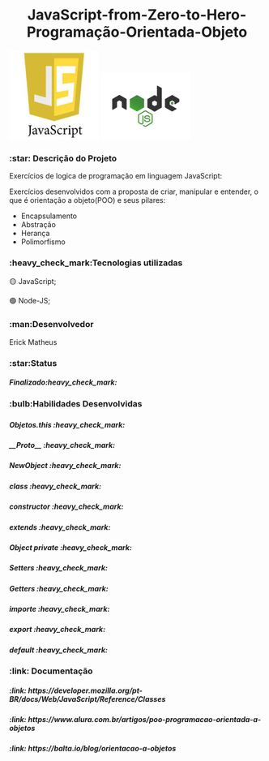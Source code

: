 <h1 align="center"> JavaScript-from-Zero-to-Hero-Programação-Orientada-Objeto</h1>

![logo JavaScript](https://github.com/Erickmts10/JavaScript-from-Zero-to-Hero-GB-Alura-parte-3/blob/main/Logo/Logo.png)
![logo JavaScript](https://github.com/Erickmts10/JavaScript-from-Zero-to-Hero-GB-Alura-parte-3/blob/main/Logo/nodejs-2-logo.png)

<h3>:star: Descrição do Projeto</h3>
 
Exercícios de logica de programação em linguagem JavaScript:

Exercícios desenvolvidos com a proposta de criar, manipular e entender, o que é orientação a objeto(POO) e seus pilares:

- Encapsulamento
- Abstração
- Herança
- Polimorfismo

<h3>:heavy_check_mark:Tecnologias utilizadas</h3>

:yellow_circle: JavaScript;

:green_circle: Node-JS;

<h3>:man:Desenvolvedor</h3>
<p>Erick Matheus</p>

<h3>:star:Status</h3>
<h5>Finalizado:heavy_check_mark:</h5>

<h3>:bulb:Habilidades Desenvolvidas<h3>
<h5>Objetos.this :heavy_check_mark:</h5>
<h5>__Proto__ :heavy_check_mark:</h5>
<h5>NewObject :heavy_check_mark:</h5>
<h5>class :heavy_check_mark:</h5>
<h5>constructor :heavy_check_mark:</h5>
<h5>extends :heavy_check_mark:</h5>
<h5>Object private :heavy_check_mark:</h5>
<h5>Setters :heavy_check_mark:</h5>
<h5>Getters :heavy_check_mark:</h5>
<h5>importe :heavy_check_mark:</h5>
<h5>export :heavy_check_mark:</h5>
<h5>default :heavy_check_mark:</h5>

<h3>:link: Documentação</h3>
<h5>:link: https://developer.mozilla.org/pt-BR/docs/Web/JavaScript/Reference/Classes </h5>
<h5>:link: https://www.alura.com.br/artigos/poo-programacao-orientada-a-objetos </h5>
<h5>:link: https://balta.io/blog/orientacao-a-objetos </h5>
